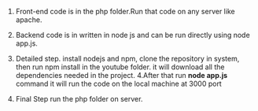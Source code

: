 1. Front-end code is in the php folder.Run that code on any server like apache.
2. Backend code is in written in node js and can be run directly using node app.js.

3. Detailed step. install nodejs and npm, clone the repository in system, then run npm install in the youtube folder. it will download all the dependencies needed in the project.
4.After that run **node app.js** command it will run the code on the local machine at 3000 port 
5. Final Step run the php folder on server.

 